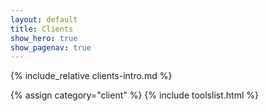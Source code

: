```yaml
---
layout: default
title: Clients
show_hero: true
show_pagenav: true
---
```


{% include_relative clients-intro.md %}

{% assign category="client" %}
{% include toolslist.html %}
